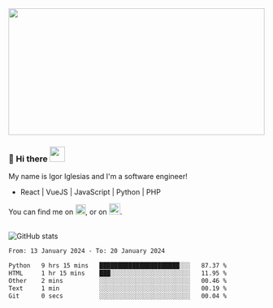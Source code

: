 <img src="https://c.tenor.com/KjVxfRrrncUAAAAd/matrix.gif" width="100%" height="250px">

### 🔭 Hi there <img src="https://raw.githubusercontent.com/MartinHeinz/MartinHeinz/master/wave.gif" width="30px">


My name is Igor Iglesias and I'm a software engineer!
<br>

<ul>
  <li> React | VueJS | JavaScript | Python | PHP </li>
</ul>
You can find me on <a href="https://twitter.com/IgorIglesias5"><img src="https://i.imgur.com/JLLlB5S.png" width="20px"></a>, or on <a href="https://www.linkedin.com/in/igor-iglesias-62478428/"><img src="https://i.imgur.com/PXyIkWx.png" width="22px"></a>.

<br>
<br>

![GitHub stats](https://github-readme-stats.vercel.app/api?username=igoiglesias&show_icons=true&count_private=true&theme=chartreuse-dark&hide_title=true)

<!--START_SECTION:waka-->

```txt
From: 13 January 2024 - To: 20 January 2024

Python   9 hrs 15 mins   ██████████████████████░░░   87.37 %
HTML     1 hr 15 mins    ███░░░░░░░░░░░░░░░░░░░░░░   11.95 %
Other    2 mins          ░░░░░░░░░░░░░░░░░░░░░░░░░   00.46 %
Text     1 min           ░░░░░░░░░░░░░░░░░░░░░░░░░   00.19 %
Git      0 secs          ░░░░░░░░░░░░░░░░░░░░░░░░░   00.04 %
```

<!--END_SECTION:waka-->
